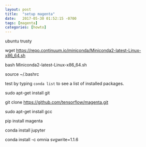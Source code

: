 ```yaml
---
layout: post
title:  "setup magenta"
date:   2017-05-30 01:52:15 -0700
tags: [magenta]
categories: [howto]
---
```


ubuntu trusty

wget https://repo.continuum.io/miniconda/Miniconda2-latest-Linux-x86_64.sh

bash Miniconda2-latest-Linux-x86_64.sh

source ~/.bashrc

test by typing `conda list` to see a list of installed packages.

sudo apt-get install git

git clone https://github.com/tensorflow/magenta.git

sudo apt-get install gcc

pip install magenta

conda install jupyter

conda install -c omnia svgwrite=1.1.6
